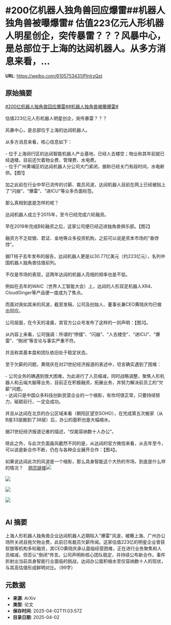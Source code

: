 # #200亿机器人独角兽回应爆雷##机器人独角兽被曝爆雷# 估值223亿元人形机器人明星创企，突传暴雷？？？风暴中心，是总部位于上海的达闼机器人。从多方消息来看，...

**URL**: https://weibo.com/6105753431/PlnIrzQst

## 原始摘要

<a href="https://m.weibo.cn/search?containerid=231522type%3D1%26t%3D10%26q%3D%23200%E4%BA%BF%E6%9C%BA%E5%99%A8%E4%BA%BA%E7%8B%AC%E8%A7%92%E5%85%BD%E5%9B%9E%E5%BA%94%E7%88%86%E9%9B%B7%23&amp;extparam=%23200%E4%BA%BF%E6%9C%BA%E5%99%A8%E4%BA%BA%E7%8B%AC%E8%A7%92%E5%85%BD%E5%9B%9E%E5%BA%94%E7%88%86%E9%9B%B7%23" data-hide=""><span class="surl-text">#200亿机器人独角兽回应爆雷#</span></a><a href="https://m.weibo.cn/search?containerid=231522type%3D1%26t%3D10%26q%3D%23%E6%9C%BA%E5%99%A8%E4%BA%BA%E7%8B%AC%E8%A7%92%E5%85%BD%E8%A2%AB%E6%9B%9D%E7%88%86%E9%9B%B7%23&amp;extparam=%23%E6%9C%BA%E5%99%A8%E4%BA%BA%E7%8B%AC%E8%A7%92%E5%85%BD%E8%A2%AB%E6%9B%9D%E7%88%86%E9%9B%B7%23" data-hide=""><span class="surl-text">#机器人独角兽被曝爆雷#</span></a> <br><br>估值223亿元人形机器人明星创企，突传暴雷？？？<br><br>风暴中心，是总部位于上海的达闼机器人。<br><br>从多方消息来看，核心信息如下：<br><br>- 位于上海闵行区的达闼智能机器人产业基地，已经人去楼空；物业称其年前就已经退楼，目前还欠着物业费、管理费、水电费。<br>- 位于广州黄埔区的达闼机器人分公司大门紧闭，据称已经关门有段时间，水电断供。【图1】<br><br>加之此前在行业中早已流传的讨薪、裁员风波，达闼机器人目前在网上已经被贴上了“闪崩”、“爆雷”、“进ICU”等众多负面标签。<br><br>那么真相到底是怎样的呢？<br><br>达闼机器人成立于2015年，至今已经完成六轮融资。<br><br>早在2019年完成B轮融资之后，这家公司便已经迈进独角兽俱乐部。【图2】<br><br>融资方不乏软银、君证、金地等众多投资机构，之前可以说是资本市场的“香饽饽”。<br><br>据IT桔子去年发布的报告，达闼机器人更是以30.77亿美元（约223亿元），名列中国机器人独角兽估值前列。<br><br>不仅是市场的表现，这两年达闼的机器人亮相的频率也是不低。<br><br>例如在去年的WAIC（世界人工智能大会）上，达闼的人形双足机器人XR4、CloudGinger等产品便一度成为了焦点。<br><br>而面对突如其来的风波，截至发稿，公司及创始人、董事长兼CEO黄晓庆均已做出回应。<br><br>公司层面，在今天的凌晨，其官方公众号发布了这样的一则声明：【图3】。<br><br>从内容上来看，公司强调：所谓的“停摆”、“闪崩”、“人去楼空”、“进ICU”、“爆雷”、“倒闭”等言论与事实严重不符。<br><br>并且称其基本盘和团队依旧处于稳定状态。<br><br>至于欠薪的问题，黄晓庆在对21世纪经济报道的表述中，坦言确实遇到了困难：<br><br>- 公司业务的确遇到很大困难，为此进行了人员缩减，同时战略调整，聚焦人形机器人和云端大脑等业务，目前正在积极融资，拓展业务，并努力解决前员工的“欠薪”问题。<br>- 达闼只是中国众多科技创新民营企业的一个缩影，有坎坷很正常，只要持续努力，砥砺前行，一定会成功。<br><br>并且从达闼在北京的办公区域来看（朝阳区望京SOHO），在完成第五次搬家（从B座33层搬到了38层）后，办公的面积也是大幅缩水。<br><br>据21世纪经济报道记者的描述，“仅能容纳数十人办公”。<br><br>除此之外，与此次负面画风截然不同的是，从达闼的官方微信来看，从去年至今，可以说是新合作不断，仍在与各种企业展开合作：【图4】。<br><br>如果说达闼此次的风波是一个缩影，那么具身智能这个大热的市场，到底是什么样的情况？<a href="https://weibo.cn/sinaurl?u=https%3A%2F%2Fmp.weixin.qq.com%2Fs%2FcixjJaSfPl7j2AQ7VaCogA" data-hide=""><span class="url-icon"><img style="width: 1rem;height: 1rem" src="https://h5.sinaimg.cn/upload/2015/09/25/3/timeline_card_small_web_default.png" referrerpolicy="no-referrer"></span><span class="surl-text">网页链接</span></a><img style="" src="https://tvax1.sinaimg.cn/large/006Fd7o3ly1i02cpdjtbsj30p00iqwqg.jpg" referrerpolicy="no-referrer"><br><br><img style="" src="https://tvax2.sinaimg.cn/large/006Fd7o3ly1i02cpwp3gtj30u01dc7lz.jpg" referrerpolicy="no-referrer"><br><br><img style="" src="https://tvax1.sinaimg.cn/large/006Fd7o3ly1i02cqa9x63j30u011rqdk.jpg" referrerpolicy="no-referrer"><br><br><img style="" src="https://tvax3.sinaimg.cn/large/006Fd7o3ly1i02cr64vs1j30qu11wn4g.jpg" referrerpolicy="no-referrer"><br><br>

## AI 摘要

上海人形机器人独角兽企业达闼机器人近期陷入"爆雷"风波，被曝上海、广州办公场所关闭且拖欠物业费，此前已有裁员欠薪传闻。这家估值223亿的明星企业曾获软银等机构多轮融资，其CEO黄晓庆承认面临经营困难，正在进行业务聚焦和人员缩减，但否认"倒闭"传言。公司声明称核心团队稳定，并持续公布新合作。事件折射出当前具身智能行业面临的挑战，达闼办公面积缩水至仅容纳数十人的现状，与其高估值形成鲜明对比。（99字）

## 元数据

- **来源**: ArXiv
- **类型**: 论文
- **保存时间**: 2025-04-02T11:03:57Z
- **目录日期**: 2025-04-02
